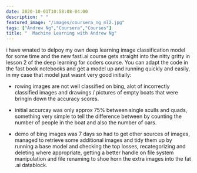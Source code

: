 ```yaml
---
date: 2020-10-01T10:58:08-04:00
description: " "
featured_image: "/images/coursera_ng_ml2.jpg"
tags: ["Andrew Ng","Coursera","Courses"]
title: "  Machine Learning with Andrew Ng"
---
```

i have wnated to delpoy my own deep learning image classification model for some time and the new fasti.ai course gets straight into the nitty gritty in lesson 2 of the deep learning for coders course. You can adapt the code in the fast book notebooks and get a model up and running quickly and easily, in my case that model just wasnt very good initially:

 - rowing images are not well classified on bing, alot of incorrectly classified images and drawings / pictures of empty boats that were bringin down the accuracy scores. 

- initial accurcay was only approx 75% between single sculls and quads, something very simple to tell the difference between by counting the number of people in the boat and also the number of oars. 

- demo of bing images was 7 days so had to get other sources of images, managed to retrieve some additional images and tidy them up by running a base model and checking the top losses, recategorizing and deleting where appropriate, getting a better handle on file system manipulation and file renaming to shoe horn the extra images into the fat .ai datablock.

